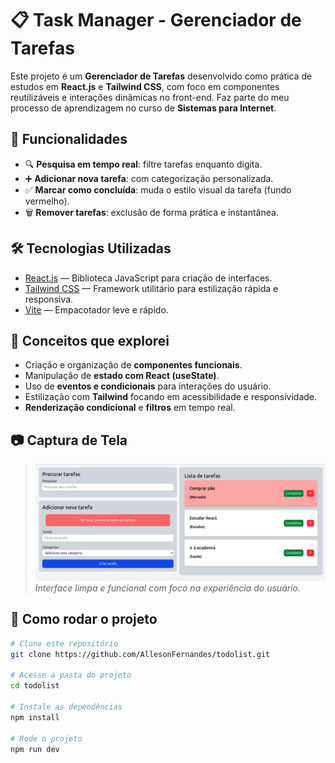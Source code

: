 # 📋 Task Manager - Gerenciador de Tarefas

Este projeto é um **Gerenciador de Tarefas** desenvolvido como prática de estudos em **React.js** e **Tailwind CSS**, com foco em componentes reutilizáveis e interações dinâmicas no front-end. Faz parte do meu processo de aprendizagem no curso de **Sistemas para Internet**.

## 🚀 Funcionalidades

- 🔍 **Pesquisa em tempo real**: filtre tarefas enquanto digita.
- ➕ **Adicionar nova tarefa**: com categorização personalizada.
- ✅ **Marcar como concluída**: muda o estilo visual da tarefa (fundo vermelho).
- 🗑️ **Remover tarefas**: exclusão de forma prática e instantânea.

## 🛠️ Tecnologias Utilizadas

- [React.js](https://react.dev/) — Biblioteca JavaScript para criação de interfaces.
- [Tailwind CSS](https://tailwindcss.com/) — Framework utilitário para estilização rápida e responsiva.
- [Vite](https://vitejs.dev/) — Empacotador leve e rápido.

## 🧠 Conceitos que explorei

- Criação e organização de **componentes funcionais**.
- Manipulação de **estado com React (useState)**.
- Uso de **eventos e condicionais** para interações do usuário.
- Estilização com **Tailwind** focando em acessibilidade e responsividade.
- **Renderização condicional** e **filtros** em tempo real.

## 📷 Captura de Tela 

> ![preview do app](./src/assets/img/Captura%20de%20tela%20de%202025-07-01%2014-50-06.png)  
> *Interface limpa e funcional com foco na experiência do usuário.*

## 📁 Como rodar o projeto

```bash
# Clone este repositório
git clone https://github.com/AllesonFernandes/todolist.git

# Acesse a pasta do projeto
cd todolist

# Instale as dependências
npm install

# Rode o projeto
npm run dev
